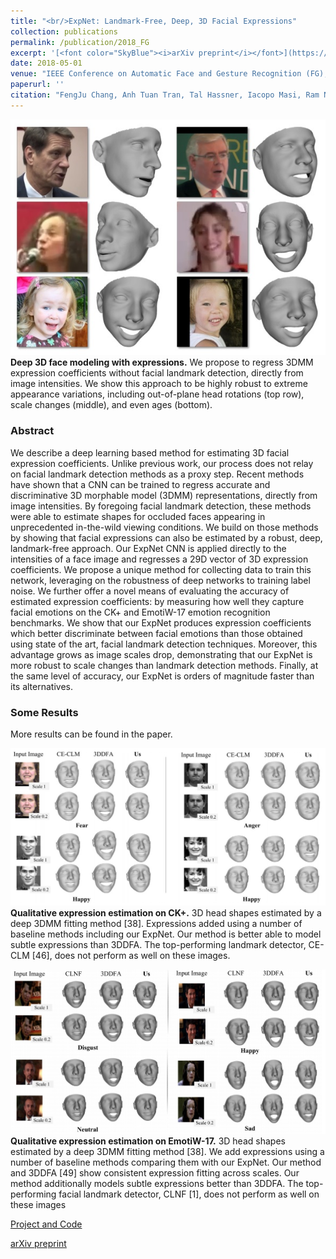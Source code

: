```yaml
---
title: "<br/>ExpNet: Landmark-Free, Deep, 3D Facial Expressions"
collection: publications
permalink: /publication/2018_FG
excerpt: '[<font color="SkyBlue"><i>arXiv preprint</i></font>](https://arxiv.org/abs/1802.00542)'
date: 2018-05-01
venue: "IEEE Conference on Automatic Face and Gesture Recognition (FG), Xi'an, China"
paperurl: ''
citation: "FengJu Chang, Anh Tuan Tran, Tal Hassner, Iacopo Masi, Ram Nevatia, Gerard Medioni. <i>ExpNet: Landmark-Free, Deep, 3D Facial Expressions.</i> IEEE Conference on Automatic Face and Gesture Recognition (FG), Xi'an, China, 2018."
---
```

[comment]: <> (<img src='../images/New - Icon.jpg' width='60'>) 

<img src='../projects/expNet/teaser.jpg'><br/>
<b>Deep 3D face modeling with expressions.</b> We propose to regress 3DMM expression coefficients without facial landmark detection, directly from image intensities. We show this approach to be highly robust to extreme appearance variations, including out-of-plane head rotations (top row), scale changes (middle), and even ages (bottom). 

### Abstract
We describe a deep learning based method for estimating 3D facial expression coefficients. Unlike previous work, our process does not relay on facial landmark detection methods as a proxy step. Recent methods have shown that a CNN can be trained to regress accurate and discriminative 3D morphable model (3DMM) representations, directly from image intensities. By foregoing facial landmark detection, these methods were able to estimate shapes for occluded faces appearing in unprecedented in-the-wild viewing conditions. We build on those methods by showing that facial expressions can also be estimated by a robust, deep, landmark-free approach. Our ExpNet CNN is applied directly to the intensities of a face image and regresses a 29D vector of 3D expression coefficients. We propose a unique method for collecting data to train this network, leveraging on the robustness of deep networks to training label noise. We further offer a novel means of evaluating the accuracy of estimated expression coefficients: by measuring how well they capture facial emotions on the CK+ and EmotiW-17 emotion recognition benchmarks. We show that our ExpNet produces expression coefficients which better discriminate between facial emotions than those obtained using state of the art, facial landmark detection techniques. Moreover, this advantage grows as image scales drop, demonstrating that our ExpNet is more robust to scale changes than landmark detection methods. Finally, at the same level of accuracy, our ExpNet is orders of magnitude faster than its alternatives. 

### Some Results
More results can be found in the paper.

<img src='../projects/expNet/result1.jpg'><br/>
<b>Qualitative expression estimation on CK+.</b> 3D head shapes estimated by a deep 3DMM fitting method [38].
Expressions added using a number of baseline methods including our ExpNet. Our method is better able to model subtle
expressions than 3DDFA. The top-performing landmark detector, CE-CLM [46], does not perform as well on these images.

<img src='../projects/expNet/result2.jpg'><br/>
<b>Qualitative expression estimation on EmotiW-17.</b> 3D head shapes estimated by a deep 3DMM fitting method [38].
We add expressions using a number of baseline methods comparing them with our ExpNet. Our method and 3DDFA [49]
show consistent expression fitting across scales. Our method additionally models subtle expressions better than 3DDFA. The
top-performing facial landmark detector, CLNF [1], does not perform as well on these images

[Project and Code](https://github.com/fengju514/Expression-Net)

[arXiv preprint](https://arxiv.org/abs/1802.00542)
